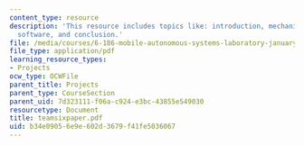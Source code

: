 ```yaml
---
content_type: resource
description: 'This resource includes topics like: introduction, mechanical design,
  software, and conclusion.'
file: /media/courses/6-186-mobile-autonomous-systems-laboratory-january-iap-2005/b34e09056e9e602d3679f41fe5036067_teamsixpaper.pdf
file_type: application/pdf
learning_resource_types:
- Projects
ocw_type: OCWFile
parent_title: Projects
parent_type: CourseSection
parent_uid: 7d323111-f06a-c924-e3bc-43855e549030
resourcetype: Document
title: teamsixpaper.pdf
uid: b34e0905-6e9e-602d-3679-f41fe5036067
---
```

